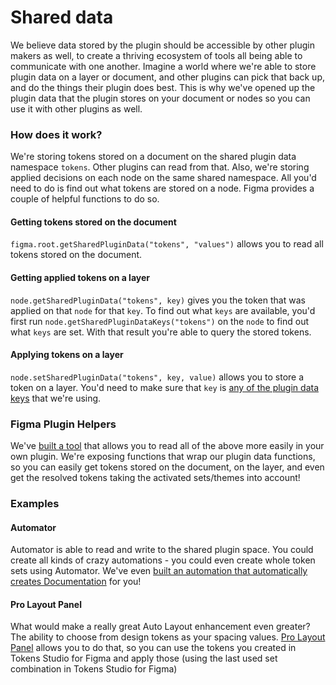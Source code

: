 # Shared data

We believe data stored by the plugin should be accessible by other plugin makers as well, to create a thriving ecosystem of tools all being able to communicate with one another. Imagine a world where we're able to store plugin data on a layer or document, and other plugins can pick that back up, and do the things their plugin does best. This is why we've opened up the plugin data that the plugin stores on your document or nodes so you can use it with other plugins as well.

### How does it work?
We're storing tokens stored on a document on the shared plugin data namespace `tokens`. Other plugins can read from that. Also, we're storing applied decisions on each node on the same shared namespace. All you'd need to do is find out what tokens are stored on a node. Figma provides a couple of helpful functions to do so.

#### Getting tokens stored on the document
`figma.root.getSharedPluginData("tokens", "values")` allows you to read all tokens stored on the document.

#### Getting applied tokens on a layer
`node.getSharedPluginData("tokens", key)` gives you the token that was applied on that `node` for that `key`. To find out what `keys` are available, you'd first run `node.getSharedPluginDataKeys("tokens")` on the `node` to find out what `keys` are set. With that result you're able to query the stored tokens.

#### Applying tokens on a layer
`node.setSharedPluginData("tokens", key, value)` allows you to store a token on a layer. You'd need to make sure that `key` is [any of the plugin data keys](https://github.com/tokens-studio/figma-plugin/blob/main/src/config/properties.js) that we're using.

### Figma Plugin Helpers
We've [built a tool](https://www.npmjs.com/package/@tokens-studio/figma-plugin-helpers) that allows you to read all of the above more easily in your own plugin. We're exposing functions that wrap our plugin data functions, so you can easily get tokens stored on the document, on the layer, and even get the resolved tokens taking the activated sets/themes into account!

### Examples
#### Automator
Automator is able to read and write to the shared plugin space. You could create all kinds of crazy automations - you could even create whole token sets using Automator. We've even [built an automation that automatically creates Documentation](https://automator.community/automation/create-documentation-for-figma-tokens) for you!

#### Pro Layout Panel
What would make a really great Auto Layout enhancement even greater? The ability to choose from design tokens as your spacing values. [Pro Layout Panel](https://www.mrbiscuit.design) allows you to do that, so you can use the tokens you created in Tokens Studio for Figma and apply those (using the last used set combination in Tokens Studio for Figma)